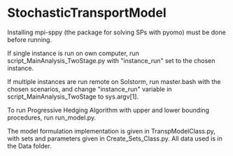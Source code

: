 # StochasticTransportModel

Installing mpi-sppy (the package for solving SPs with pyomo) must be done before running.


If single instance is run on own computer, run script_MainAnalysis_TwoStage.py with "instance_run" set to the chosen instance.

If multiple instances are run remote on Solstorm, run master.bash with the chosen scenarios, and change "instance_run" variable in script_MainAnalysis_TwoStage to sys.argv[1].

To run Progressive Hedging Algorithm with upper and lower bounding procedures, run run_model.py.

The model formulation implementation is given in TranspModelClass.py, with sets and parameters given in Create_Sets_Class.py.
All data used is in the Data folder.

